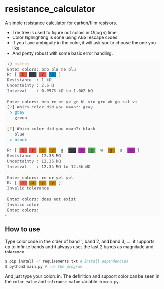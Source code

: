 # resistance_calculator

A simple resistance calculator for carbon/film resistors.

- Trie tree is used to figure out colors in $O(\log n)$ time.
- Color highlighting is done using ANSI escape codes.
- If you have ambiguity in the color, it will ask you to choose the one you like.
- And pretty robust with some basic error handling.

![CLI GUI](demo.png)

## How to use

Type color code in the order of band 1, band 2, and band 3, …. it supports up to infinite bands and it always uses the last 2 bands as magnitude and tolerance.

```bash
$ pip install -r requirements.txt # install dependencies
$ python3 main.py # run the program
```

And just type your colors in. The definition and support color can be seen in the `color_value` and `tolerance_value` variable in `main.py`.

